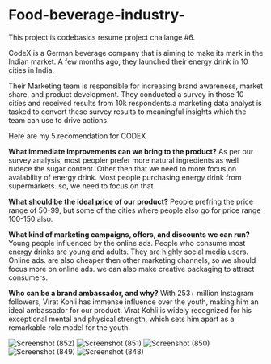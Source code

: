 
# Food-beverage-industry-

This project is codebasics resume project challange #6.

CodeX is a German beverage company that is aiming to make its mark in the Indian market. A few months ago, they launched their energy drink in 10 cities in India.

Their Marketing team is responsible for increasing brand awareness, market share, and product development. They conducted a survey in those 10 cities and received results from 10k respondents.a marketing data analyst is tasked to convert these survey results to meaningful insights which the team can use to drive actions.

Here are my 5 recomendation for CODEX

**What immediate improvements can we bring to the product?**
As per our survey analysis, most peopler prefer more natural ingredients as well rudece the sugar content. Other then that we need to more focus on avalability of energy drink. Most people purchasing energy drink from supermarkets. so, we need to focus on that.

**What should be the ideal price of our product?**
People prefring the price range of 50-99, but some of the cities where people also go for price range 100-150 also.

**What kind of marketing campaigns, offers, and discounts we can run?**
Young people influenced by the online ads. People who consume most energy drinks are young and adults. They are highly social media users. Online ads. are also cheaper then other marketing channels, so we should focus more on online ads. we can also make creative packaging to attract consumers.

**Who can be a brand ambassador, and why?**
With 253+ million Instagram followers, Virat Kohli has immense influence over the youth, making him an ideal ambassador for our product.
Virat Kohli is widely recognized for his exceptional mental and physical strength, which sets him apart as a remarkable role model for the youth.

![Screenshot (852)](https://github.com/user-attachments/assets/eac25846-a193-41db-abd5-254b866d8189)
![Screenshot (851)](https://github.com/user-attachments/assets/c95114c8-659a-441a-871c-3ac7e5012fb9)
![Screenshot (850)](https://github.com/user-attachments/assets/eb528093-7afd-4ecc-a925-89bab5a96cb9)
![Screenshot (849)](https://github.com/user-attachments/assets/ddf9d882-2ac5-4272-b35a-04014e5a70b5)
![Screenshot (848)](https://github.com/user-attachments/assets/b42fa40a-b6c0-4dc5-b627-4566e103e8a3)

